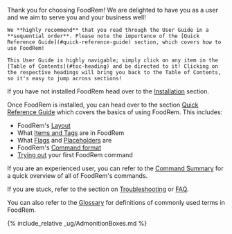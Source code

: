 <!-- markdownlint-disable-file first-line-h1 -->
Thank you for choosing FoodRem! We are delighted to have you as a user and we aim to serve you and your business well!

```info
We **highly recommend** that you read through the User Guide in a **sequential order**. Please note the importance of the [Quick Reference Guide](#quick-reference-guide) section, which covers how to use FoodRem!
```

```tip
This User Guide is highly navigable; simply click on any item in the [Table of Contents](#toc-heading) and be directed to it! Clicking on the respective headings will bring you back to the Table of Contents, so it's easy to jump across sections!
```

If you have not installed FoodRem head over to the [Installation](#installation) section.

Once FoodRem is installed, you can head over to the section [Quick Reference Guide](#quick-reference-guide) which covers the basics of using FoodRem. This includes:

* FoodRem's [Layout](#layout)
* What [Items and Tags](#key-definitions) are in FoodRem
* What [Flags](#flags) and [Placeholders](#placeholders) are
* FoodRem's [Command format](#command-format)
* [Trying out](#trying-your-first-command) your first FoodRem command

If you are an experienced user, you can refer to the [Command Summary](#command-summary) for a quick overview of all of FoodRem's commands.

If you are stuck, refer to the section on [Troubleshooting](#troubleshooting) or [FAQ](#faq).

You can also refer to the [Glossary](#glossary) for definitions of commonly used terms in FoodRem.

{% include_relative _ug/AdmonitionBoxes.md %}
